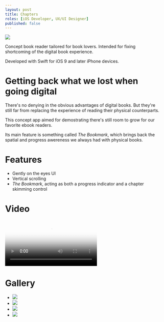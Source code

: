 ```yaml
---
layout: post
title: Chapters
roles: [iOS Developer, UX/UI Designer]
published: false
---
```


<p>
	<img src="/static/media/posts/Chapters/chapters-banner.jpg" class="portrait">
</p>

Concept book reader tailored for book lovers. Intended for fixing shortcoming of the digital book experience. 

Developed with Swift for iOS 9 and later iPhone devices.

# Getting back what we lost when going digital

There's no denying in the obvious advantages of digital books. But they're still far from replacing the experience of reading their physical counterparts.

This concept app aimed for demostrating there's still room to grow for our favorite ebook readers.

Its main feature is something called *The Bookmark*, which brings back the spatial and progress awereness we always had with physical books.

# Features

- Gently on the eyes UI
- Vertical scrolling
- *The Bookmark*, acting as both a progress indicator and a chapter skimming control

# Video

<p>
<video class="portrait" controls preload="metadata" poster="/static/media/posts/Chapters/videos/chapters-1.jpg">
<source src="/static/media/posts/Chapters/videos/chapters-1.mp4" type="video/mp4">
</video>
</p>

# Gallery

<div id="postContentGallery">
	<ul>
		<li class="portrait">
			<img src="/static/media/posts/Chapters/gallery/chapters-1.jpg">
		</li>
		<li class="portrait">
			<img src="/static/media/posts/Chapters/gallery/chapters-2.jpg">
		</li>
		<li class="portrait">
			<img src="/static/media/posts/Chapters/gallery/chapters-3.jpg">
		</li>
		<li class="portrait">
			<img src="/static/media/posts/Chapters/gallery/chapters-4.jpg">
		</li>
	</ul>
</div>
